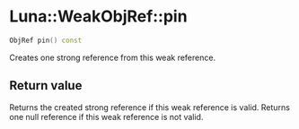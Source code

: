 # Luna::WeakObjRef::pin

```c++
ObjRef pin() const
```

Creates one strong reference from this weak reference. 



## Return value
Returns the created strong reference if this weak reference is valid. Returns one null reference if this weak reference is not valid. 

